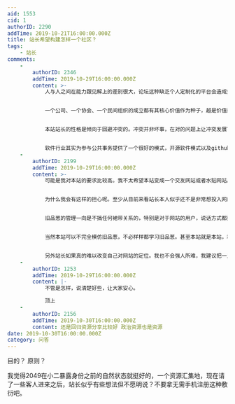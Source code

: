 ```yaml
---
aid: 1553
cid: 1
authorID: 2290
addTime: 2019-10-21T16:00:00.000Z
title: 站长希望构建怎样一个社区？
tags:
    - 站长
comments:
    -
        authorID: 2346
        addTime: 2019-10-29T16:00:00.000Z
        content: >-
            人与人之间在能力跟见解上的差别很大，论坛这种缺乏个人定制化的平台会造成劣币驱逐良币的现象。很多人说只要有个能自由说话的地方就够了，实际上这是一种回避矛盾的心态。每个人参与公共论坛的目的、心态和积累深度不同，如果一个社群纯粹只提供自由说话的平台而自身不去拥抱一个核心价值、甚至回避这种核心价值，那么内部成员也就只能布朗运动，噪声淹没信号，绝大多数人都在原地转圈。


            一个公司、一个协会、一个民间组织的成立都有其核心价值作为种子，越是价值或目的清晰这样的组织往往越能输出高价值。公共空间我现在倒越来越看好matters这个平台，它既有共享的公共空间也有私人定制的信息流，还有官方推荐头条。公共空间提供广场化的交流能避免同温层效应，私人定制信息流则对有能力和品味的人更加公平，因为他们不必为污染者和落后者造成的信息污染付出时间代价，官方推荐头条体现了官方推崇的价值观在吸引更多同类的同时也能传道。


            本站站长的性格是倾向于回避冲突的。冲突并非坏事，在对的问题上让冲突发展下去直到问题解决或者演变才能有所进步。在问题上激烈冲突跟维护感情上的和睦其实并非矛盾。当然，或许出于安全考虑，站长本人可能在其他平台空间如编程随想一般犀利，将本站定位为一个便于互通有无的资源集散地是最安全省事的。


            软件行业其实为参与公共事务提供了一个很好的模式，开源软件模式以及github都是值得拥抱的。开源模式产生了很多互联网基础设施的软件，为什么不能产生作为公民社会基础设施的软件呢？这是我理解的本站核心价值。
    -
        authorID: 2199
        addTime: 2019-10-29T16:00:00.000Z
        content: >-
            可能是我对本站的要求比较高。我不太希望本站变成一个交友网站或者水贴网站。


            为什么我会有这样的担心呢。至少从目前来看站长本人似乎还不是非常想投入网站的建设之中，更愿意把这里当成一个心灵的港湾，一个内心世界宣泄的树洞。站长属于现实中真性情的人。但恕我直言。这有点逃避责任了。


            旧品葱的管理一向是不搞任何裙带关系的，特别是对于网站的用户，说话方式都刻意保持距离感。除了站务方面的事情，其他问题概不参与，概不发言。更不会想到什么人有趣什么人性格好就相互亲热一番。此举实际上保证网站的氛围始终严谨严肃认真。


            当然本站可以不完全模仿旧品葱，不必样样都学习旧品葱。甚至本站就是本站，和什么品葱没关系。这点我都同意。但是对于本站的定位，还是要更多的考虑到大多数人才好。


            另外站长如果真的难以改变自己对网站的定位。我也不会强人所难，我建议把一只鹿儿请来，满足站长的心愿。我愿意自行退出本站换取一只鹿儿入驻。她至今都不入驻的主要原因还是在我这里。我在这里一天她就不会过来。即便站长已经给足了她面子百般维护她的形象。已经忘了她其实就是一个普通用户而已。充其量不过就是出生在台湾罢了。
    -
        authorID: 1253
        addTime: 2019-10-29T16:00:00.000Z
        content: |-
            不管是怎样，说清楚好些，让大家安心。

            顶上
    -
        authorID: 2156
        addTime: 2019-10-30T16:00:00.000Z
        content: 还是回归资源分享比较好 政治资源也是资源
date: 2019-10-30T16:00:00.000Z
category: 问答
---
```


目的？ 原则？

我觉得2049在小二暴露身份之前的自然状态就挺好的，一个资源汇集地，现在请了一些客人进来之后，站长似乎有些想法但不愿明说？不要拿无需手机注册这种敷衍吧。
